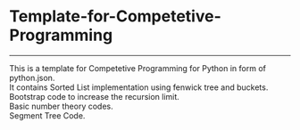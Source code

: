 # Template-for-Competetive-Programming
<hr>
This is a template for Competetive Programming for Python in form of python.json.<br>
It contains Sorted List implementation using fenwick tree and buckets.<br>
Bootstrap code to increase the recursion limit.<br>
Basic number theory codes.<br>
Segment Tree Code.<br>
